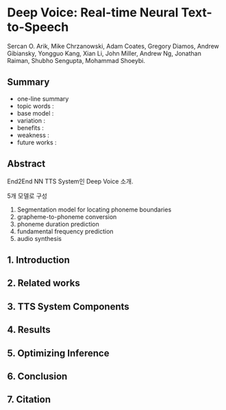 # Deep Voice: Real-time Neural Text-to-Speech

Sercan O. Arik, Mike Chrzanowski, Adam Coates, Gregory Diamos, Andrew Gibiansky, Yongguo Kang, Xian Li, John Miller, Andrew Ng, Jonathan Raiman, Shubho Sengupta, Mohammad Shoeybi.

## Summary

- one-line summary
- topic words : 
- base model : 
- variation : 
- benefits :
- weakness :
- future works :

## Abstract

End2End NN TTS System인 Deep Voice 소개.

5개 모델로 구성
1. Segmentation model for locating phoneme boundaries
2. grapheme-to-phoneme conversion
3. phoneme duration prediction
4. fundamental frequency prediction
5. audio synthesis

## 1. Introduction

## 2. Related works

## 3. TTS System Components

## 4. Results

## 5. Optimizing Inference

## 6. Conclusion

## 7. Citation

